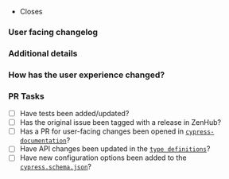 <!-- 
Thanks for contributing!
Read our contribution guidelines here: 
https://github.com/cypress-io/cypress/blob/develop/CONTRIBUTING.md 
-->

<!-- Example: "Closes #1234" -->

- Closes <!-- issue number here -->

### User facing changelog

<!--
Explain the change(s) for every user to read in our changelog.
-->

### Additional details

<!--
Examples:
- Why was this change necessary?
- What is affected by this change?
- Any implementation details to explain?
-->

### How has the user experience changed?

<!--
Provide before and after examples of the change.
Screenshots or GIFs are preferred.
-->

### PR Tasks

<!-- 
These tasks must be completed before a PR is merged.
Delete tasks if they are not applicable. 
-->

- [ ] Have tests been added/updated?
- [ ] Has the original issue been tagged with a release in ZenHub? <!-- (internal team only)-->
- [ ] Has a PR for user-facing changes been opened in [`cypress-documentation`](https://github.com/cypress-io/cypress-documentation)? <!-- Link to PR here -->
- [ ] Have API changes been updated in the [`type definitions`](cli/types/index.d.ts)?
- [ ] Have new configuration options been added to the [`cypress.schema.json`](cli/schema/cypress.schema.json)?
